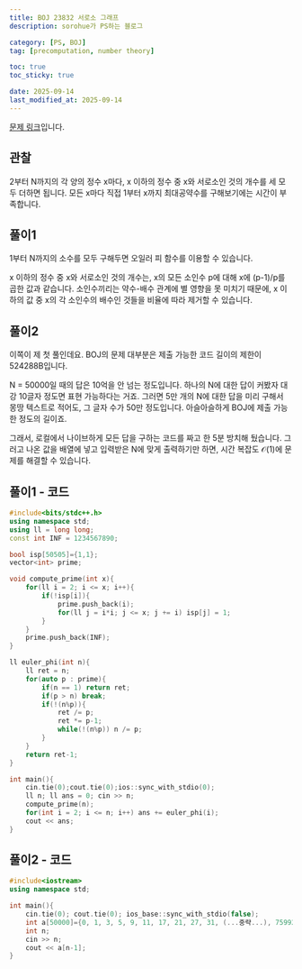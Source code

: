 ```yaml
---
title: BOJ 23832 서로소 그래프
description: sorohue가 PS하는 블로그

category: [PS, BOJ]
tag: [precomputation, number theory]

toc: true
toc_sticky: true

date: 2025-09-14
last_modified_at: 2025-09-14
---
```


[문제 링크](https://boj.kr/23832)입니다.

## 관찰

2부터 N까지의 각 양의 정수 x마다, x 이하의 정수 중 x와 서로소인 것의 개수를 세 모두 더하면 됩니다. 모든 x마다 직접 1부터 x까지 최대공약수를 구해보기에는 시간이 부족합니다.

## 풀이1

1부터 N까지의 소수를 모두 구해두면 오일러 피 함수를 이용할 수 있습니다.

x 이하의 정수 중 x와 서로소인 것의 개수는, x의 모든 소인수 p에 대해 x에 (p-1)/p를 곱한 값과 같습니다. 소인수끼리는 약수-배수 관계에 별 영향을 못 미치기 때문에, x 이하의 값 중 x의 각 소인수의 배수인 것들을 비율에 따라 제거할 수 있습니다.

## 풀이2

이쪽이 제 첫 풀인데요. BOJ의 문제 대부분은 제출 가능한 코드 길이의 제한이 524288B입니다. 

N = 50000일 때의 답은 10억을 안 넘는 정도입니다. 하나의 N에 대한 답이 커봤자 대강 10글자 정도면 표현 가능하다는 거죠. 그러면 5만 개의 N에 대한 답을 미리 구해서 몽땅 텍스트로 적어도, 그 글자 수가 50만 정도입니다. 아슬아슬하게 BOJ에 제출 가능한 정도의 길이죠.

그래서, 로컬에서 나이브하게 모든 답을 구하는 코드를 짜고 한 5분 방치해 뒀습니다. 그러고 나온 값을 배열에 넣고 입력받은 N에 맞게 출력하기만 하면, 시간 복잡도 $\mathcal{O}(1)$에 문제를 해결할 수 있습니다.

## 풀이1 - 코드

```cpp
#include<bits/stdc++.h>
using namespace std;
using ll = long long;
const int INF = 1234567890;

bool isp[50505]={1,1};
vector<int> prime;

void compute_prime(int x){
	for(ll i = 2; i <= x; i++){
    	if(!isp[i]){
    		prime.push_back(i);
			for(ll j = i*i; j <= x; j += i) isp[j] = 1;
		}
	}
	prime.push_back(INF);
}

ll euler_phi(int n){
	ll ret = n;
	for(auto p : prime){
		if(n == 1) return ret;
		if(p > n) break;
		if(!(n%p)){
			ret /= p;
			ret *= p-1;
			while(!(n%p)) n /= p;
		}
	}
	return ret-1;
}

int main(){
    cin.tie(0);cout.tie(0);ios::sync_with_stdio(0);
    ll n; ll ans = 0; cin >> n;
    compute_prime(n);
    for(int i = 2; i <= n; i++) ans += euler_phi(i);
	cout << ans;
}
```

## 풀이2 - 코드

```cpp
#include<iostream>
using namespace std;

int main(){
	cin.tie(0); cout.tie(0); ios_base::sync_with_stdio(false);
	int a[50000]={0, 1, 3, 5, 9, 11, 17, 21, 27, 31, (...중략...), 759924263};
	int n;
	cin >> n;
	cout << a[n-1];
}
```